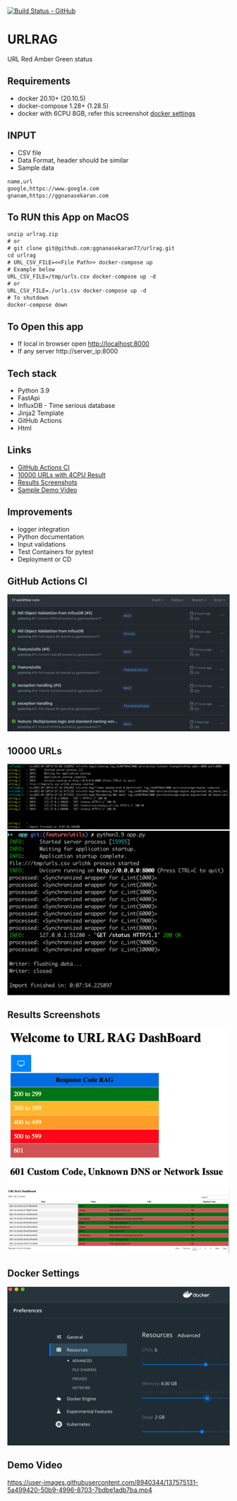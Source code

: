 [![Build Status - GitHub](https://github.com/ggnanasekaran77/urlrag/workflows/pytesting/badge.svg)](https://github.com/ggnanasekaran77/urlrag/actions?query=workflow%3Apytesting)
# URLRAG 
URL Red Amber Green status

## Requirements 
* docker 20.10+ (20.10.5)
* docker-compose 1.28+ (1.28.5)
* docker with 6CPU 8GB, refer this screenshot [docker settings](#docker-settings)

## INPUT
* CSV file
* Data Format, header should be similar
* Sample data 
```csv
name,url
google,https://www.google.com
gnanam,https://ggnanasekaran.com
```

## To RUN this App on MacOS
```shell
unzip urlrag.zip
# or
# git clone git@github.com:ggnanasekaran77/urlrag.git
cd urlrag
# URL_CSV_FILE=<<File Path>> docker-compose up
# Example below
URL_CSV_FILE=/tmp/urls.csv docker-compose up -d
# or
URL_CSV_FILE=./urls.csv docker-compose up -d
# To shutdown
docker-compose down
```

## To Open this app
* If local in browser open [http://localhost:8000](http://localhost:8000)
* If any server http://server_ip:8000

## Tech stack
* Python 3.9 
* FastApi
* InfluxDB - Time serious database
* Jinja2 Template
* GitHub Actions  
* Html

## Links
* [GitHub Actions CI](#gitHub-actions-ci)
* [10000 URLs with 4CPU Result](#1000-urls)
* [Results Screenshots](#results-screenshots)
* [Sample Demo Video](#demo-video)

## Improvements
* logger integration
* Python documentation
* Input validations
* Test Containers for pytest
* Deployment or CD

## GitHub Actions CI
![gitHub-actions-ci](./images/github_actions_ci.png)

## 10000 URLs
![1000 URLs](./images/10000_urls.png)
![1000 URLs](./images/1000_urls2.png)

## Results Screenshots
![Results Screenshots](./images/results.png)
![Results Screenshots](./images/results1.png)

## Docker Settings
![Docker Settings](./images/docker_settings.png)

## Demo Video
https://user-images.githubusercontent.com/8940344/137575131-5a499420-50b9-4996-8703-7bdbe1adb7ba.mp4





